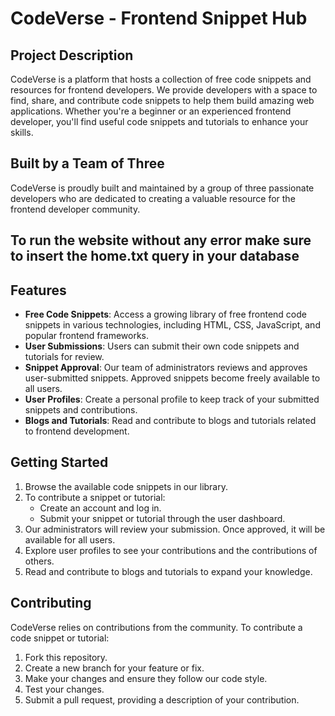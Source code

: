 # CodeVerse - Frontend Snippet Hub

## Project Description
CodeVerse is a platform that hosts a collection of free code snippets and resources for frontend developers. We provide developers with a space to find, share, and contribute code snippets to help them build amazing web applications. Whether you're a beginner or an experienced frontend developer, you'll find useful code snippets and tutorials to enhance your skills.

## Built by a Team of Three
CodeVerse is proudly built and maintained by a group of three passionate developers who are dedicated to creating a valuable resource for the frontend developer community.


## To run the website without any error make sure to insert the home.txt query in your database

## Features
- **Free Code Snippets**: Access a growing library of free frontend code snippets in various technologies, including HTML, CSS, JavaScript, and popular frontend frameworks.
- **User Submissions**: Users can submit their own code snippets and tutorials for review.
- **Snippet Approval**: Our team of administrators reviews and approves user-submitted snippets. Approved snippets become freely available to all users.
- **User Profiles**: Create a personal profile to keep track of your submitted snippets and contributions.
- **Blogs and Tutorials**: Read and contribute to blogs and tutorials related to frontend development.

## Getting Started
1. Browse the available code snippets in our library.
2. To contribute a snippet or tutorial:
   - Create an account and log in.
   - Submit your snippet or tutorial through the user dashboard.
3. Our administrators will review your submission. Once approved, it will be available for all users.
4. Explore user profiles to see your contributions and the contributions of others.
5. Read and contribute to blogs and tutorials to expand your knowledge.

## Contributing
CodeVerse relies on contributions from the community. To contribute a code snippet or tutorial:
1. Fork this repository.
2. Create a new branch for your feature or fix.
3. Make your changes and ensure they follow our code style.
4. Test your changes.
5. Submit a pull request, providing a description of your contribution.


